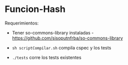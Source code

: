 # Funcion-Hash

Requerimientos:
 - Tener so-commons-library instaladas - https://github.com/sisoputnfrba/so-commons-library

 - `sh scriptCompilar.sh` compila cspec y los tests

 - `./tests` corre los tests existentes
